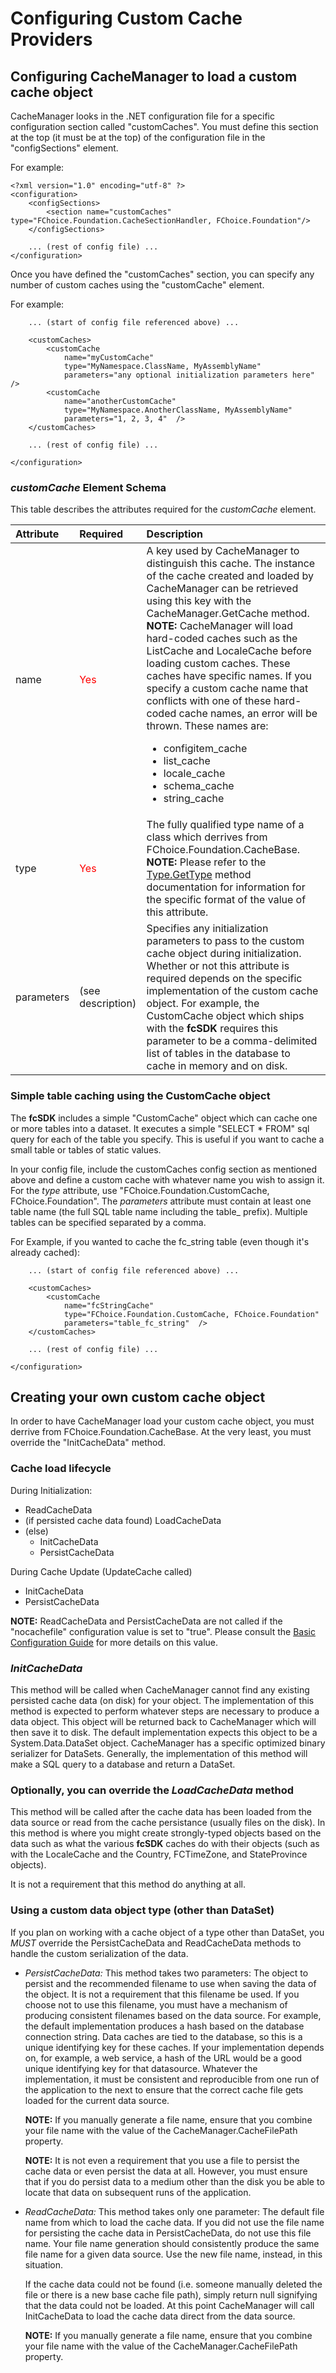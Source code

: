 
# Configuring Custom Cache Providers

## Configuring CacheManager to load a custom cache object

CacheManager looks in the .NET configuration file for a specific configuration section called "customCaches". You must define this section at the top (it must be at the top) of the configuration file in the "configSections" element.

For example:
```
<?xml version="1.0" encoding="utf-8" ?>
<configuration>
    <configSections>
        <section name="customCaches" type="FChoice.Foundation.CacheSectionHandler, FChoice.Foundation"/>
    </configSections>    
    
    ... (rest of config file) ...
</configuration>
```

Once you have defined the "customCaches" section, you can specify any number of custom caches using the "customCache" element.

For example:
```
    ... (start of config file referenced above) ...
    
    <customCaches>
        <customCache
            name="myCustomCache"
            type="MyNamespace.ClassName, MyAssemblyName"
            parameters="any optional initialization parameters here"  />
        <customCache
            name="anotherCustomCache"
            type="MyNamespace.AnotherClassName, MyAssemblyName"
            parameters="1, 2, 3, 4"  />
    </customCaches>
    
    ... (rest of config file) ...
   
</configuration>
```

### *customCache* Element Schema

This table describes the attributes required for the *customCache* element.

| Attribute | Required | Description |
|:--- |:--- |:--- |
| name | <span style="color:red;">Yes</span> | A key used by CacheManager to distinguish this cache. The instance of the cache created and loaded by CacheManager can be retrieved using this key with the CacheManager.GetCache method.<br/>**NOTE:** CacheManager will load hard-coded caches such as the ListCache and LocaleCache before loading custom caches. These caches have specific names. If you specify a custom cache name that conflicts with one of these hard-coded cache names, an error will be thrown. These names are:<br/><ul><li>configitem_cache</li><li>list_cache</li><li>locale_cache</li><li>schema_cache</li><li>string_cache</li></ul> |
| type | <span style="color:red;">Yes</span> | The fully qualified type name of a class which derrives from FChoice.Foundation.CacheBase.<br/>**NOTE:** Please refer to the [Type.GetType](ms-help://MS.NETFrameworkSDKv1.1/cpref/html/frlrfsystemtypeclassgettypetopic1.htm) method documentation for information for the specific format of the value of this attribute. |
| parameters | (see description) | Specifies any initialization parameters to pass to the custom cache object during initialization. Whether or not this attribute is required depends on the specific implementation of the custom cache object. For example, the CustomCache object which ships with the **fcSDK** requires this parameter to be a comma-delimited list of tables in the database to cache in memory and on disk. |

### Simple table caching using the CustomCache object

The **fcSDK** includes a simple "CustomCache" object which can cache one or more tables into a dataset. It executes a simple "SELECT * FROM" sql query for each of the table you specify. This is useful if you want to cache a small table or tables of static values.

In your config file, include the customCaches config section as mentioned above and define a custom cache with whatever name you wish to assign it. For the *type* attribute, use "FChoice.Foundation.CustomCache, FChoice.Foundation". The *parameters* attribute must contain at least one table name (the full SQL table name including the table_ prefix). Multiple tables can be specified separated by a comma.

For Example, if you wanted to cache the fc_string table (even though it's already cached):

```
    ... (start of config file referenced above) ...
    
    <customCaches>
        <customCache
            name="fcStringCache"
            type="FChoice.Foundation.CustomCache, FChoice.Foundation"
            parameters="table_fc_string"  />
    </customCaches>
    
    ... (rest of config file) ...
    
</configuration>
```

## Creating your own custom cache object

In order to have CacheManager load your custom cache object, you must derrive from FChoice.Foundation.CacheBase. At the very least, you must override the "InitCacheData" method.

### Cache load lifecycle

During Initialization:

* ReadCacheData
* (if persisted cache data found) LoadCacheData
* (else)
  * InitCacheData
  * PersistCacheData

During Cache Update (UpdateCache called)

* InitCacheData
* PersistCacheData

**NOTE:** ReadCacheData and PersistCacheData are not called if the "nocachefile" configuration value is set to "true". Please consult the [Basic Configuration Guide](basic-configuration.md) for more details on this value.

### *InitCacheData*

This method will be called when CacheManager cannot find any existing persisted cache data (on disk) for your object. The implementation of this method is expected to perform whatever steps are necessary to produce a data object. This object will be returned back to CacheManager which will then save it to disk. The default implementation expects this object to be a System.Data.DataSet object. CacheManager has a specific optimized binary serializer for DataSets. Generally, the implementation of this method will make a SQL query to a database and return a DataSet.

### Optionally, you can override the *LoadCacheData* method

This method will be called after the cache data has been loaded from the data source or read from the cache persistance (usually files on the disk). In this method is where you might create strongly-typed objects based on the data such as what the various **fcSDK** caches do with their objects (such as with the LocaleCache and the Country, FCTimeZone, and StateProvince objects).

It is not a requirement that this method do anything at all.

### Using a custom data object type (other than DataSet)

If you plan on working with a cache object of a type other than DataSet, you *MUST* override the PersistCacheData and ReadCacheData methods to handle the custom serialization of the data.

* *PersistCacheData:*
    This method takes two parameters: The object to persist and the recommended filename to use when saving the data of the object. It is not a requirement that this filename be used. If you choose not to use this filename, you must have a mechanism of producing consistent filenames based on the data source. For example, the default implementation produces a hash based on the database connection string. Data caches are tied to the database, so this is a unique identifying key for these caches. If your implementation depends on, for example, a web service, a hash of the URL would be a good unique identifying key for that datasource. Whatever the implementation, it must be consistent and reproducible from one run of the application to the next to ensure that the correct cache file gets loaded for the current data source.

    **NOTE:** If you manually generate a file name, ensure that you combine your file name with the value of the CacheManager.CacheFilePath property.

    **NOTE:** It is not even a requirement that you use a file to persist the cache data or even persist the data at all. However, you must ensure that if you do persist data to a medium other than the disk you be able to locate that data on subsequent runs of the application.

* *ReadCacheData:*
    This method takes only one parameter: The default file name from which to load the cache data. If you did not use the file name for persisting the cache data in PersistCacheData, do not use this file name. Your file name generation should consistently produce the same file name for a given data source. Use the new file name, instead, in this situation.

    If the cache data could not be found (i.e. someone manually deleted the file or there is a new base cache file path), simply return null signifying that the data could not be loaded. At this point CacheManager will call InitCacheData to load the cache data direct from the data source.

    **NOTE:** If you manually generate a file name, ensure that you combine your file name with the value of the CacheManager.CacheFilePath property.
